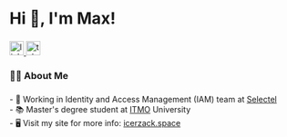 ###

<h1 align="left">Hi 👋, I'm Max!</h1>

###

<div align="left">
  <a href="https://www.linkedin.com/in/icerzack/" target="_blank">
    <img src="https://img.shields.io/static/v1?message=LinkedIn&logo=linkedin&label=&color=0077B5&logoColor=white&labelColor=&style=for-the-badge" height="25" alt="linkedin logo"  />
  </a>
  <a href="https://t.me/icerzack" target="_blank">
    <img src="https://img.shields.io/static/v1?message=Telegram&logo=telegram&label=&color=2CA5E0&logoColor=white&labelColor=&style=for-the-badge" height="25" alt="telegram logo"  />
  </a>
</div>

###

<h3 align="left">👨‍💻  About Me</h3>

###

<p align="left">- 🔭 Working in Identity and Access Management (IAM) team at <a href="https://selectel.com">Selectel</a><br>- 📚 Master's degree student at <a href="https://en.itmo.ru/">ITMO</a> University<br>- 🖥️ Visit my site for more info: <a href="https://icerzack.space">icerzack.space</a></p>

###
